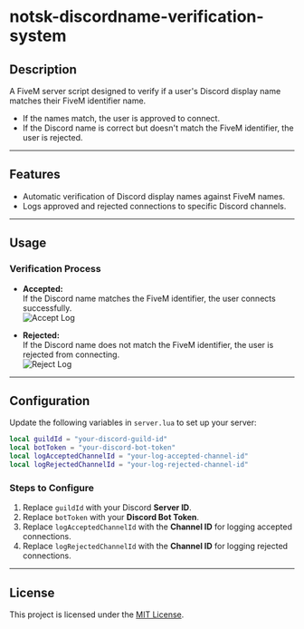 # **notsk-discordname-verification-system**  

## **Description**  
A FiveM server script designed to verify if a user's Discord display name matches their FiveM identifier name.  

- If the names match, the user is approved to connect.  
- If the Discord name is correct but doesn't match the FiveM identifier, the user is rejected.  

---

## **Features**  
- Automatic verification of Discord display names against FiveM names.  
- Logs approved and rejected connections to specific Discord channels.  

---

## **Usage**  

### **Verification Process**  
- **Accepted:**  
  If the Discord name matches the FiveM identifier, the user connects successfully.  
  ![Accept Log](https://cdn.discordapp.com/attachments/1256542322653401174/1319580947829493780/Screenshot_2024-12-20-13-36-51-988_com.discord-edit.jpg?ex=67667b06&is=67652986&hm=6d611c6a0c143d27e9ead48c6c3c3bb879e7a6c693609ddca52260c78f1d57d8&)

- **Rejected:**  
  If the Discord name does not match the FiveM identifier, the user is rejected from connecting.  
  ![Reject Log](https://cdn.discordapp.com/attachments/1256542322653401174/1319580960680968222/Screenshot_2024-12-20-13-37-27-999_com.discord-edit.jpg?ex=67667b09&is=67652989&hm=899fe1e83f20e5bd7a1fedae9a0643104dd0c08577b1bb05fa9699aa8c478611&)  

---

## **Configuration**  

Update the following variables in `server.lua` to set up your server:  

```lua
local guildId = "your-discord-guild-id"
local botToken = "your-discord-bot-token"
local logAcceptedChannelId = "your-log-accepted-channel-id"
local logRejectedChannelId = "your-log-rejected-channel-id"
```

### **Steps to Configure**  
1. Replace `guildId` with your Discord **Server ID**.  
2. Replace `botToken` with your **Discord Bot Token**.  
3. Replace `logAcceptedChannelId` with the **Channel ID** for logging accepted connections.  
4. Replace `logRejectedChannelId` with the **Channel ID** for logging rejected connections.  

---

## **License**  
This project is licensed under the [MIT License](LICENSE).  
